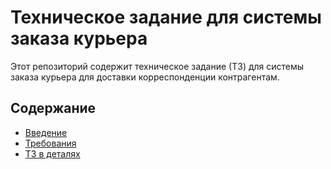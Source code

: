# Техническое задание для системы заказа курьера

Этот репозиторий содержит техническое задание (ТЗ) для системы заказа курьера для доставки корреспонденции контрагентам.

## Содержание

- [Введение](#введение)
- [Требования](#требования)
- [ТЗ в деталях](#tz-в-деталях)
